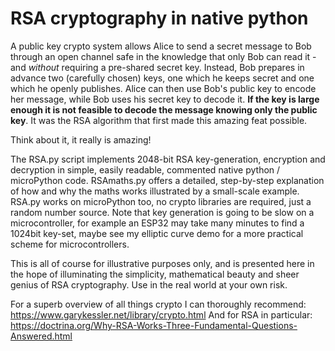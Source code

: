 # RSA cryptography in native python

A public key crypto system allows Alice to send a secret message to Bob through an open channel safe in the knowledge that only Bob can read it - and _without_ requiring a pre-shared secret key.
Instead, Bob prepares in advance two (carefully chosen) keys, one which he keeps secret and one which he openly publishes.
Alice can then use Bob's public key to encode her message, while Bob uses his secret key to decode it.
<b>If the key is large enough it is not feasible to decode the message knowing only the public key</b>.
It was the RSA algorithm that first made this amazing feat possible.

Think about it, it really is amazing!

The RSA.py script implements 2048-bit RSA key-generation, encryption and decryption in simple, easily readable, commented native python / microPython code.
RSAmaths.py offers a detailed, step-by-step explanation of how and why the maths works illustrated by a small-scale example.
RSA.py works on microPython too, no crypto libraries are required, just a random number source. Note that key generation is going to be slow on a microcontroller,
for example an ESP32 may take many minutes to find a 1024bit key-set, maybe see my elliptic curve demo for a more practical scheme for microcontrollers.

This is all of course for illustrative purposes only, and is presented here in the hope of illuminating the simplicity, mathematical beauty and sheer genius of RSA cryptography.
Use in the real world at your own risk.

For a superb overview of all things crypto I can thoroughly recommend:
https://www.garykessler.net/library/crypto.html
And for RSA in particular:
https://doctrina.org/Why-RSA-Works-Three-Fundamental-Questions-Answered.html
